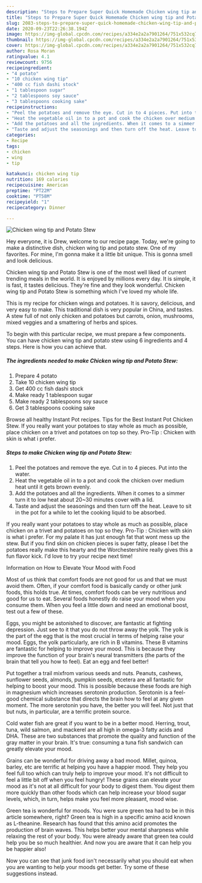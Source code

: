```yaml
---
description: "Steps to Prepare Super Quick Homemade Chicken wing tip and Potato Stew"
title: "Steps to Prepare Super Quick Homemade Chicken wing tip and Potato Stew"
slug: 2083-steps-to-prepare-super-quick-homemade-chicken-wing-tip-and-potato-stew
date: 2020-09-23T22:26:38.194Z
image: https://img-global.cpcdn.com/recipes/a334e2a2a7901264/751x532cq70/chicken-wing-tip-and-potato-stew-recipe-main-photo.jpg
thumbnail: https://img-global.cpcdn.com/recipes/a334e2a2a7901264/751x532cq70/chicken-wing-tip-and-potato-stew-recipe-main-photo.jpg
cover: https://img-global.cpcdn.com/recipes/a334e2a2a7901264/751x532cq70/chicken-wing-tip-and-potato-stew-recipe-main-photo.jpg
author: Rosa Moran
ratingvalue: 4.1
reviewcount: 9756
recipeingredient:
- "4 potato"
- "10 chicken wing tip"
- "400 cc fish dashi stock"
- "1 tablespoon sugar"
- "2 tablespoons soy sauce"
- "3 tablespoons cooking sake"
recipeinstructions:
- "Peel the potatoes and remove the eye. Cut in to 4 pieces. Put into the water."
- "Heat the vegetable oil in to a pot and cook the chicken over medium heat until it gets brown evenly."
- "Add the potatoes and all the ingredients. When it comes to a simmer turn it to low heat about 20~30 minutes cover with a lid."
- "Taste and adjust the seasonings and then turn off the heat. Leave to sit in the pot for a while to let the cooking liquid to be absorbed."
categories:
- Recipe
tags:
- chicken
- wing
- tip

katakunci: chicken wing tip 
nutrition: 169 calories
recipecuisine: American
preptime: "PT22M"
cooktime: "PT58M"
recipeyield: "1"
recipecategory: Dinner

---
```



![Chicken wing tip and Potato Stew](https://img-global.cpcdn.com/recipes/a334e2a2a7901264/751x532cq70/chicken-wing-tip-and-potato-stew-recipe-main-photo.jpg)

Hey everyone, it is Drew, welcome to our recipe page. Today, we're going to make a distinctive dish, chicken wing tip and potato stew. One of my favorites. For mine, I'm gonna make it a little bit unique. This is gonna smell and look delicious.

Chicken wing tip and Potato Stew is one of the most well liked of current trending meals in the world. It is enjoyed by millions every day. It is simple, it is fast, it tastes delicious. They're fine and they look wonderful. Chicken wing tip and Potato Stew is something which I've loved my whole life.

This is my recipe for chicken wings and potatoes. It is savory, delicious, and very easy to make. This traditional dish is very popular in China, and tastes. A stew full of not only chicken and potatoes but carrots, onion, mushrooms, mixed veggies and a smattering of herbs and spices.


To begin with this particular recipe, we must prepare a few components. You can have chicken wing tip and potato stew using 6 ingredients and 4 steps. Here is how you can achieve that.

<!--inarticleads1-->

##### The ingredients needed to make Chicken wing tip and Potato Stew:

1. Prepare 4 potato
1. Take 10 chicken wing tip
1. Get 400 cc fish dashi stock
1. Make ready 1 tablespoon sugar
1. Make ready 2 tablespoons soy sauce
1. Get 3 tablespoons cooking sake


Browse all healthy Instant Pot recipes. Tips for the Best Instant Pot Chicken Stew. If you really want your potatoes to stay whole as much as possible, place chicken on a trivet and potatoes on top so they. Pro-Tip : Chicken with skin is what i prefer. 

<!--inarticleads2-->

##### Steps to make Chicken wing tip and Potato Stew:

1. Peel the potatoes and remove the eye. Cut in to 4 pieces. Put into the water.
1. Heat the vegetable oil in to a pot and cook the chicken over medium heat until it gets brown evenly.
1. Add the potatoes and all the ingredients. When it comes to a simmer turn it to low heat about 20~30 minutes cover with a lid.
1. Taste and adjust the seasonings and then turn off the heat. Leave to sit in the pot for a while to let the cooking liquid to be absorbed.


If you really want your potatoes to stay whole as much as possible, place chicken on a trivet and potatoes on top so they. Pro-Tip : Chicken with skin is what i prefer. For my palate it has just enough fat that wont mess up the stew. But if you find skin on chicken pieces is super fatty, please I bet the potatoes really make this hearty and the Worchestershire really gives this a fun flavor kick. I&#39;d love to try your recipe next time! 

Information on How to Elevate Your Mood with Food


Most of us think that comfort foods are not good for us and that we must avoid them. Often, if your comfort food is basically candy or other junk foods, this holds true. At times, comfort foods can be very nutritious and good for us to eat. Several foods honestly do raise your mood when you consume them. When you feel a little down and need an emotional boost, test out a few of these.

Eggs, you might be astonished to discover, are fantastic at fighting depression. Just see to it that you do not throw away the yolk. The yolk is the part of the egg that is the most crucial in terms of helping raise your mood. Eggs, the yolk particularly, are rich in B vitamins. These B vitamins are fantastic for helping to improve your mood. This is because they improve the function of your brain's neural transmitters (the parts of the brain that tell you how to feel). Eat an egg and feel better!

Put together a trail mixfrom various seeds and nuts. Peanuts, cashews, sunflower seeds, almonds, pumpkin seeds, etcetera are all fantastic for helping to boost your mood. This is possible because these foods are high in magnesium which increases serotonin production. Serotonin is a feel-good chemical substance that directs the brain how to feel at any given moment. The more serotonin you have, the better you will feel. Not just that but nuts, in particular, are a terrific protein source.

Cold water fish are great if you want to be in a better mood. Herring, trout, tuna, wild salmon, and mackerel are all high in omega-3 fatty acids and DHA. These are two substances that promote the quality and function of the gray matter in your brain. It's true: consuming a tuna fish sandwich can greatly elevate your mood. 

Grains can be wonderful for driving away a bad mood. Millet, quinoa, barley, etc are terrific at helping you have a happier mood. They help you feel full too which can truly help to improve your mood. It's not difficult to feel a little bit off when you feel hungry! These grains can elevate your mood as it's not at all difficult for your body to digest them. You digest them more quickly than other foods which can help increase your blood sugar levels, which, in turn, helps make you feel more pleasant, mood wise.

Green tea is wonderful for moods. You were sure green tea had to be in this article somewhere, right? Green tea is high in a specific amino acid known as L-theanine. Research has found that this amino acid promotes the production of brain waves. This helps better your mental sharpness while relaxing the rest of your body. You were already aware that green tea could help you be so much healthier. And now you are aware that it can help you be happier also!

Now you can see that junk food isn't necessarily what you should eat when you are wanting to help your moods get better. Try  some  of  these  suggestions  instead.

